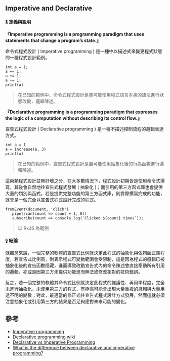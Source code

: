 ## Imperative and Declarative

#### § 定義與說明

**『Imperative programming is a programming paradigm that uses statements that change a program’s state.』**

命令式程式設計 ( Imperative programming ) 是一種中以描述式來變更程式狀態的一種程式設計範例。

```
int a = 1;
a += 1;
a += 1;
a += 1;
print(a)
```
> 在已知的範例中，命令式程式設計是盡可能使用程式語言本身的語法進行狀態改變，邏輯陳述。

**『Declarative programming is a programming paradigm that expresses the logic of a computation without describing its control flow.』**

宣告式程式設計 ( Declarative programming ) 是一種不描述控制流程的邏輯表達方式。

```
int a = 1
a = increase(a, 3)
print(a)
```
> 在已知的範例中，宣告式程式設計是盡可能使用抽象化後的行為函數進行邏輯陳述。

這兩類程式設計並無好壞之分，在大多數情況下，程式設計初期皆是使用命令式撰寫，其後會自然地往宣告式程式發展 ( 抽象化 )；而引用的第三方函式庫也會提供大量的類別與函式，若是提供完整功能的第三方函式庫，則實際撰寫完成的功能，就會是一個完全以宣告式程式設計完成的程式。

```
fromEvent(document, 'click')
  .pipe(scan(count => count + 1, 0))
  .subscribe(count => console.log(`Clicked ${count} times`));
```
> 以 RxJS 為範例

#### § 結論

就觀念來說，一個完整的軟體的宣告式比例就決定此程式的抽象化與依賴函式庫程度，若宣告式比例高，則表示程式可變動範圍會受限制，這是因為程式的邏輯已被抽象化後的宣告函數隱藏，進而導致改動宣告式內的命令陳述會直接牽動所有引用的邏輯，亦或是因第三方未提供功能進而無法或修改相對的技術錯誤。

反之，若一個完整的軟體其命令式比例就決定此程式的維護性、再用率程度，完全未進行抽象化、未使用第三方的程式，有極高可能會出現大量重複的邏輯與大量用途不明的變數；對此，最適當的修正式往宣告式程式設計方式發展，然而這就必須注意抽象化或引用第三方的結果是否足夠應對未來可能的變化。

## 參考

+ [Imperative programming](https://en.wikipedia.org/wiki/Imperative_programming)
+ [Declarative programming wiki](https://en.wikipedia.org/wiki/Declarative_programming)
+ [Declarative vs Imperative Programming](https://codeburst.io/declarative-vs-imperative-programming-a8a7c93d9ad2)
+ [What is the difference between declarative and imperative programming?](https://stackoverflow.com/questions/1784664)
